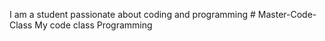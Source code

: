   I am a student passionate about coding and programming # Master-Code-Class
My code class Programming 
